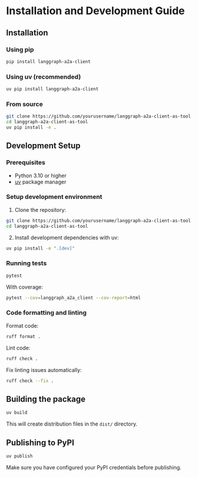 # Installation and Development Guide

## Installation

### Using pip

```bash
pip install langgraph-a2a-client
```

### Using uv (recommended)

```bash
uv pip install langgraph-a2a-client
```

### From source

```bash
git clone https://github.com/yourusername/langgraph-a2a-client-as-tool.git
cd langgraph-a2a-client-as-tool
uv pip install -e .
```

## Development Setup

### Prerequisites

- Python 3.10 or higher
- [uv](https://github.com/astral-sh/uv) package manager

### Setup development environment

1. Clone the repository:
```bash
git clone https://github.com/yourusername/langgraph-a2a-client-as-tool.git
cd langgraph-a2a-client-as-tool
```

2. Install development dependencies with uv:
```bash
uv pip install -e ".[dev]"
```

### Running tests

```bash
pytest
```

With coverage:
```bash
pytest --cov=langgraph_a2a_client --cov-report=html
```

### Code formatting and linting

Format code:
```bash
ruff format .
```

Lint code:
```bash
ruff check .
```

Fix linting issues automatically:
```bash
ruff check --fix .
```

## Building the package

```bash
uv build
```

This will create distribution files in the `dist/` directory.

## Publishing to PyPI

```bash
uv publish
```

Make sure you have configured your PyPI credentials before publishing.
